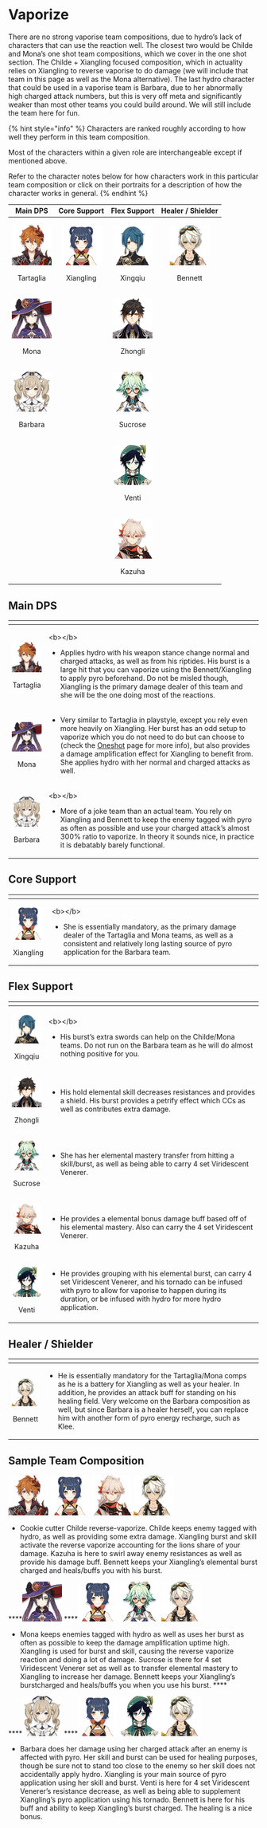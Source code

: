 # Vaporize

There are no strong vaporise team compositions, due to hydro’s lack of characters that can use the reaction well. The closest two would be Childe and Mona’s one shot team compositions, which we cover in the one shot section. The Childe + Xiangling focused composition, which in actuality relies on Xiangling to reverse vaporise to do damage \(we will include that team in this page as well as the Mona alternative\). The last hydro character that could be used in a vaporise team is Barbara, due to her abnormally high charged attack numbers, but this is very off meta and significantly weaker than most other teams you could build around. We will still include the team here for fun.

{% hint style="info" %}
Characters are ranked roughly according to how well they perform in this team composition.

Most of the characters within a given role are interchangeable except if mentioned above.  
  
Refer to the character notes below for how characters work in this particular team composition or click on their portraits for a description of how the character works in general.
{% endhint %}

<table>
  <thead>
    <tr>
      <th style="text-align:center">Main DPS</th>
      <th style="text-align:center">Core Support</th>
      <th style="text-align:center">Flex Support</th>
      <th style="text-align:center">Healer / Shielder</th>
    </tr>
  </thead>
  <tbody>
    <tr>
      <td style="text-align:center">
        <p>
          <img src="../.gitbook/assets/ui_avataricon_tartaglia.png" alt/>
        </p>
        <p>Tartaglia</p>
      </td>
      <td style="text-align:center">
        <p>
          <img src="../.gitbook/assets/ui_avataricon_xiangling.png" alt/>
        </p>
        <p>Xiangling</p>
      </td>
      <td style="text-align:center">
        <p>
          <img src="../.gitbook/assets/ui_avataricon_xingqiu.png" alt/>
        </p>
        <p>Xingqiu</p>
      </td>
      <td style="text-align:center">
        <p>
          <img src="../.gitbook/assets/ui_avataricon_bennett.png" alt/>
        </p>
        <p>Bennett</p>
      </td>
    </tr>
    <tr>
      <td style="text-align:center">
        <p>
          <img src="../.gitbook/assets/ui_avataricon_mona.png" alt/>
        </p>
        <p>Mona</p>
      </td>
      <td style="text-align:center"></td>
      <td style="text-align:center">
        <p>
          <img src="../.gitbook/assets/ui_avataricon_zhongli.png" alt/>
        </p>
        <p>Zhongli</p>
      </td>
      <td style="text-align:center"></td>
    </tr>
    <tr>
      <td style="text-align:center">
        <p>
          <img src="../.gitbook/assets/ui_avataricon_barbara.png" alt/>
        </p>
        <p>Barbara</p>
      </td>
      <td style="text-align:center"></td>
      <td style="text-align:center">
        <p>
          <img src="../.gitbook/assets/ui_avataricon_sucrose.png" alt/>
        </p>
        <p>Sucrose</p>
      </td>
      <td style="text-align:center"></td>
    </tr>
    <tr>
      <td style="text-align:center"></td>
      <td style="text-align:center"></td>
      <td style="text-align:center">
        <p>
          <img src="../.gitbook/assets/ui_avataricon_venti.png" alt/>
        </p>
        <p>Venti</p>
      </td>
      <td style="text-align:center"></td>
    </tr>
    <tr>
      <td style="text-align:center"></td>
      <td style="text-align:center"></td>
      <td style="text-align:center">
        <p>
          <img src="../.gitbook/assets/ui_avataricon_kazuha.png" alt/>
        </p>
        <p>Kazuha</p>
      </td>
      <td style="text-align:center"></td>
    </tr>
  </tbody>
</table>

## Main DPS

<table>
  <thead>
    <tr>
      <th style="text-align:center"></th>
      <th style="text-align:left"></th>
    </tr>
  </thead>
  <tbody>
    <tr>
      <td style="text-align:center">
        <p>
          <img src="../.gitbook/assets/ui_avataricon_tartaglia.png" alt/>
        </p>
        <p>Tartaglia</p>
      </td>
      <td style="text-align:left">
        <p>&lt;b&gt;&lt;/b&gt;</p>
        <ul>
          <li>Applies hydro with his weapon stance change normal and charged attacks,
            as well as from his riptides. His burst is a large hit that you can vaporize
            using the Bennett/Xiangling to apply pyro beforehand. Do not be misled
            though, Xiangling is the primary damage dealer of this team and she will
            be the one doing most of the reactions.</li>
        </ul>
      </td>
    </tr>
    <tr>
      <td style="text-align:center">
        <p>
          <img src="../.gitbook/assets/ui_avataricon_mona.png" alt/>
        </p>
        <p>Mona</p>
      </td>
      <td style="text-align:left">
        <p></p>
        <ul>
          <li>Very similar to Tartaglia in playstyle, except you rely even more heavily
            on Xiangling. Her burst has an odd setup to vaporize which you do not need
            to do but can choose to (check the <a href="oneshot.md">Oneshot</a> page
            for more info), but also provides a damage amplification effect for Xiangling
            to benefit from. She applies hydro with her normal and charged attacks
            as well.</li>
        </ul>
      </td>
    </tr>
    <tr>
      <td style="text-align:center">
        <p>
          <img src="../.gitbook/assets/ui_avataricon_barbara.png" alt/>
        </p>
        <p>Barbara</p>
      </td>
      <td style="text-align:left">
        <p>&lt;b&gt;&lt;/b&gt;</p>
        <ul>
          <li>More of a joke team than an actual team. You rely on Xiangling and Bennett
            to keep the enemy tagged with pyro as often as possible and use your charged
            attack&#x2019;s almost 300% ratio to vaporize. In theory it sounds nice,
            in practice it is debatably barely functional.</li>
        </ul>
      </td>
    </tr>
  </tbody>
</table>

## Core Support

<table>
  <thead>
    <tr>
      <th style="text-align:center"></th>
      <th style="text-align:left"></th>
    </tr>
  </thead>
  <tbody>
    <tr>
      <td style="text-align:center">
        <p>
          <img src="../.gitbook/assets/ui_avataricon_xiangling.png" alt/>
        </p>
        <p>Xiangling</p>
      </td>
      <td style="text-align:left">
        <p>&lt;b&gt;&lt;/b&gt;</p>
        <ul>
          <li>She is essentially mandatory, as the primary damage dealer of the Tartaglia
            and Mona teams, as well as a consistent and relatively long lasting source
            of pyro application for the Barbara team.</li>
        </ul>
      </td>
    </tr>
  </tbody>
</table>

## Flex Support

<table>
  <thead>
    <tr>
      <th style="text-align:center"></th>
      <th style="text-align:left"></th>
    </tr>
  </thead>
  <tbody>
    <tr>
      <td style="text-align:center">
        <p>
          <img src="../.gitbook/assets/ui_avataricon_xingqiu.png" alt/>
        </p>
        <p>Xingqiu</p>
      </td>
      <td style="text-align:left">
        <p>&lt;b&gt;&lt;/b&gt;</p>
        <ul>
          <li>His burst&#x2019;s extra swords can help on the Childe/Mona teams. Do
            not run on the Barbara team as he will do almost nothing positive for you.</li>
        </ul>
      </td>
    </tr>
    <tr>
      <td style="text-align:center">
        <p>
          <img src="../.gitbook/assets/ui_avataricon_zhongli.png" alt/>
        </p>
        <p>Zhongli</p>
      </td>
      <td style="text-align:left">
        <p></p>
        <ul>
          <li>His hold elemental skill decreases resistances and provides a shield.
            His burst provides a petrify effect which CCs as well as contributes extra
            damage.</li>
        </ul>
      </td>
    </tr>
    <tr>
      <td style="text-align:center">
        <p>
          <img src="../.gitbook/assets/ui_avataricon_sucrose.png" alt/>
        </p>
        <p>Sucrose</p>
      </td>
      <td style="text-align:left">
        <p></p>
        <ul>
          <li>She has her elemental mastery transfer from hitting a skill/burst, as
            well as being able to carry 4 set Viridescent Venerer.</li>
        </ul>
      </td>
    </tr>
    <tr>
      <td style="text-align:center">
        <p>
          <img src="../.gitbook/assets/ui_avataricon_kazuha.png" alt/>
        </p>
        <p>Kazuha</p>
      </td>
      <td style="text-align:left">
        <p></p>
        <ul>
          <li>He provides a elemental bonus damage buff based off of his elemental mastery.
            Also can carry the 4 set Viridescent Venerer.
            <br />
          </li>
        </ul>
      </td>
    </tr>
    <tr>
      <td style="text-align:center">
        <p>
          <img src="../.gitbook/assets/ui_avataricon_venti.png" alt/>
        </p>
        <p>Venti</p>
      </td>
      <td style="text-align:left">
        <p></p>
        <ul>
          <li>He provides grouping with his elemental burst, can carry 4 set Viridescent
            Venerer, and his tornado can be infused with pyro to allow for vaporise
            to happen during its duration, or be infused with hydro for more hydro
            application.</li>
        </ul>
      </td>
    </tr>
  </tbody>
</table>

## Healer / Shielder

<table>
  <thead>
    <tr>
      <th style="text-align:center"></th>
      <th style="text-align:left"></th>
    </tr>
  </thead>
  <tbody>
    <tr>
      <td style="text-align:center">
        <p>
          <img src="../.gitbook/assets/ui_avataricon_bennett.png" alt/>
        </p>
        <p>Bennett</p>
      </td>
      <td style="text-align:left">
        <p></p>
        <ul>
          <li>He is essentially mandatory for the Tartaglia/Mona comps as he is a battery
            for Xiangling as well as your healer. In addition, he provides an attack
            buff for standing on his healing field. Very welcome on the Barbara composition
            as well, but since Barbara is a healer herself, you can replace him with
            another form of pyro energy recharge, such as Klee.</li>
        </ul>
      </td>
    </tr>
  </tbody>
</table>

## Sample Team Composition

![](../.gitbook/assets/ui_avataricon_tartaglia.png) ![](../.gitbook/assets/ui_avataricon_xiangling.png) ![](../.gitbook/assets/ui_avataricon_kazuha.png) ![](../.gitbook/assets/ui_avataricon_bennett.png) 

* Cookie cutter Childe reverse-vaporize. Childe keeps enemy tagged with hydro, as well as providing some extra damage. Xiangling burst and skill activate the reverse vaporize accounting for the lions share of your damage. Kazuha is here to swirl away enemy resistances as well as provide his damage buff. Bennett keeps your Xiangling’s elemental burst charged and heals/buffs you with his burst.

\*\*\*\*![](../.gitbook/assets/ui_avataricon_mona.png) ****![](../.gitbook/assets/ui_avataricon_xiangling.png) ![](../.gitbook/assets/ui_avataricon_sucrose.png) ![](../.gitbook/assets/ui_avataricon_bennett.png) 

* Mona keeps enemies tagged with hydro as well as uses her burst as often as possible to keep the damage amplification uptime high. Xiangling is used for burst and skill, causing the reverse vaporize reaction and doing a lot of damage. Sucrose is there for 4 set Viridescent Venerer set as well as to transfer elemental mastery to Xiangling to increase her damage. Bennett keeps your Xiangling’s burstcharged and heals/buffs you when  you use his burst. ****

\*\*\*\*![](../.gitbook/assets/ui_avataricon_barbara.png) ****![](../.gitbook/assets/ui_avataricon_xiangling.png) ![](../.gitbook/assets/ui_avataricon_venti.png) ![](../.gitbook/assets/ui_avataricon_bennett.png) 

* Barbara does her damage using her charged attack after an enemy is affected with pyro. Her skill and burst can be used for healing purposes, though be sure not to stand too close to the enemy so her skill does not accidentally apply hydro. Xiangling is your main source of pyro application using her skill and burst. Venti is here for 4 set Viridescent Venerer’s resistance decrease, as well as being able to supplement Xiangling’s pyro application using his tornado. Bennett is here for his buff and ability to keep Xiangling’s burst charged. The healing is a nice bonus. 















































